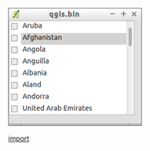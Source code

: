![](../images/QgsFeatureListModel-standalone.png)

[import](../gui/qgis-sample-QgsFeatureListModel.py)
